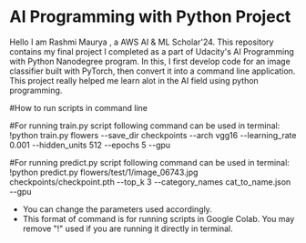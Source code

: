 # AI Programming with Python Project

Hello I am Rashmi Maurya , a AWS AI & ML Scholar'24. This repository contains my final project I completed as a part of Udacity's AI Programming with Python Nanodegree program. In this, I first develop code for an image classifier built with PyTorch, then convert it into a command line application. This project really helped me learn alot in the AI field using python programming.




#How to run scripts in command line

#For running train.py script following command can be used in terminal:
!python train.py flowers --save_dir checkpoints --arch vgg16 --learning_rate 0.001 --hidden_units 512 --epochs 5 --gpu


#For running predict.py script following command can be used in terminal:
!python predict.py flowers/test/1/image_06743.jpg checkpoints/checkpoint.pth --top_k 3 --category_names cat_to_name.json --gpu


* You can change the parameters used accordingly.
* This format of command is for running scripts in Google Colab. You may remove "!" used if you are running it directly in terminal.



